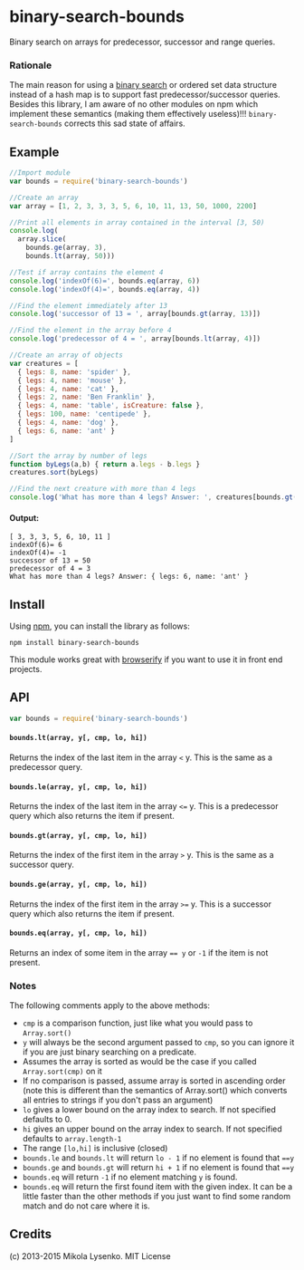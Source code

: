 binary-search-bounds
====================
Binary search on arrays for predecessor, successor and range queries.

### Rationale

The main reason for using a [binary search](https://en.wikipedia.org/wiki/Binary_search_algorithm) or ordered set data structure instead of a hash map is to support fast predecessor/successor queries.  Besides this library, I am aware of no other modules on npm which implement these semantics (making them effectively useless)!!!  `binary-search-bounds` corrects this sad state of affairs.

## Example

```javascript
//Import module
var bounds = require('binary-search-bounds')

//Create an array
var array = [1, 2, 3, 3, 3, 5, 6, 10, 11, 13, 50, 1000, 2200]

//Print all elements in array contained in the interval [3, 50)
console.log(
  array.slice(
    bounds.ge(array, 3),
    bounds.lt(array, 50)))

//Test if array contains the element 4
console.log('indexOf(6)=', bounds.eq(array, 6))
console.log('indexOf(4)=', bounds.eq(array, 4))

//Find the element immediately after 13
console.log('successor of 13 = ', array[bounds.gt(array, 13)])

//Find the element in the array before 4
console.log('predecessor of 4 = ', array[bounds.lt(array, 4)])

//Create an array of objects
var creatures = [
  { legs: 8, name: 'spider' },
  { legs: 4, name: 'mouse' },
  { legs: 4, name: 'cat' },
  { legs: 2, name: 'Ben Franklin' },
  { legs: 4, name: 'table', isCreature: false },
  { legs: 100, name: 'centipede' },
  { legs: 4, name: 'dog' },
  { legs: 6, name: 'ant' }
]

//Sort the array by number of legs
function byLegs(a,b) { return a.legs - b.legs }
creatures.sort(byLegs)

//Find the next creature with more than 4 legs
console.log('What has more than 4 legs? Answer: ', creatures[bounds.gt(creatures, {legs:4}, byLegs)])
```

#### Output:

```
[ 3, 3, 3, 5, 6, 10, 11 ]
indexOf(6)= 6
indexOf(4)= -1
successor of 13 = 50
predecessor of 4 = 3
What has more than 4 legs? Answer: { legs: 6, name: 'ant' }
```

## Install
Using [npm](https://docs.npmjs.com/), you can install the library as follows:

```
npm install binary-search-bounds
```

This module works great with [browserify](http://browserify.org/) if you want to use it in front end projects.

## API

```javascript
var bounds = require('binary-search-bounds')
```

#### `bounds.lt(array, y[, cmp, lo, hi])`
Returns the index of the last item in the array `<` y.  This is the same as a predecessor query.

#### `bounds.le(array, y[, cmp, lo, hi])`
Returns the index of the last item in the array `<=` y.  This is a predecessor query which also returns the item if present.

#### `bounds.gt(array, y[, cmp, lo, hi])`
Returns the index of the first item in the array `>` y.  This is the same as a successor query.

#### `bounds.ge(array, y[, cmp, lo, hi])`
Returns the index of the first item in the array `>=` y.  This is a successor query which also returns the item if present.

#### `bounds.eq(array, y[, cmp, lo, hi])`
Returns an index of some item in the array `== y` or `-1` if the item is not present.

### Notes

The following comments apply to the above methods:

* `cmp` is a comparison function, just like what you would pass to `Array.sort()`
* `y` will always be the second argument passed to `cmp`, so you can ignore it if you are just binary searching on a predicate.
* Assumes the array is sorted as would be the case if you called `Array.sort(cmp)` on it
* If no comparison is passed, assume array is sorted in ascending order (note this is different than the semantics of Array.sort() which converts all entries to strings if you don't pass an argument)
* `lo` gives a lower bound on the array index to search.  If not specified defaults to 0.
* `hi` gives an upper bound on the array index to search.  If not specified defaults to `array.length-1`
* The range `[lo,hi]` is inclusive (closed)
* `bounds.le` and `bounds.lt` will return `lo - 1` if no element is found that `==y`
* `bounds.ge` and `bounds.gt` will return `hi + 1` if no element is found that `==y`
* `bounds.eq` will return `-1` if no element matching `y` is found.
* `bounds.eq` will return the first found item with the given index.  It can be a little faster than the other methods if you just want to find some random match and do not care where it is.

## Credits
(c) 2013-2015 Mikola Lysenko. MIT License

